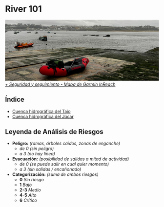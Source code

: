 # River 101
![](./sources/portada.jpg)
*[+ Seguridad y seguimiento - Mapa de Garmin InReach](https://share.garmin.com/gpalacios82)*

## Índice
* [Cuenca hidrográfica del Tajo](./CHT/)
* [Cuenca hidrográfica del Júcar](./CHJ/)


## Leyenda de Análisis de Riesgos
* **Peligro:** *(ramas, árboles caidos, zonas de enganche)*
    * *de 0 (sin peligro)*
    * *a 3 (no hay línea)*
* **Evacuación:** *(posibilidad de salidas a mitad de actividad)*
    * *de 0 (se puede salir en cual quier momento)*
    * *a 3 (sin salidas / encañonado)* 
* **Categorización:** *(suma de ambos riesgos)*
    * **0** *Sin riesgo*
    * **1** *Bajo*
    * **2-3** *Medio*
    * **4-5** *Alto*
    * **6** *Crítico*